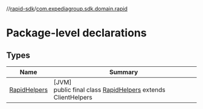 //[rapid-sdk](../../index.md)/[com.expediagroup.sdk.domain.rapid](index.md)

# Package-level declarations

## Types

| Name | Summary |
|---|---|
| [RapidHelpers](-rapid-helpers/index.md) | [JVM]<br>public final class [RapidHelpers](-rapid-helpers/index.md) extends ClientHelpers |
